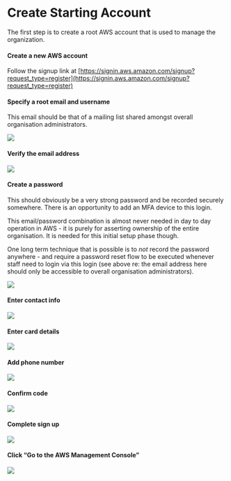 # Create Starting Account

The first step is to create a root AWS account that is used to manage the organization.

#### Create a new AWS account

Follow the signup link at
[https://signin.aws.amazon.com/signup?request_type=register](https://signin.aws.amazon.com/signup?request_type=register)

#### Specify a root email and username

This email should be that of a mailing list shared amongst overall organisation administrators.

![](resources/sign-up-first.png)

#### Verify the email address

![](resources/sign-up-confirm-email.png)

#### Create a password

This should obviously be a very strong password and be recorded securely somewhere. There is an opportunity to add an
MFA device to this login.

This email/password combination is almost never needed in day to day operation in AWS - it is purely for asserting
ownership of the entire organisation. It is needed for this initial setup phase though.

One long term technique that is possible is to _not_ record the password anywhere - and require a password reset flow to
be executed whenever staff need to login via this login (see above re: the email address here should only be accessible
to overall organisation administrators).

![](resources/sign-up-password.png)

#### Enter contact info

![](resources/sign-up-contact.png)

#### Enter card details

![](resources/sign-up-credit-card.png)

#### Add phone number

![](resources/sign-up-phone.png)

#### Confirm code

![](resources/sign-up-confirm-phone.png)

#### Complete sign up

![](resources/sign-up-support.png)

#### Click “Go to the AWS Management Console”

![](resources/sign-up-done.png)
